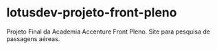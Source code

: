 # lotusdev-projeto-front-pleno
Projeto Final da Academia Accenture Front Pleno. Site para pesquisa de passagens aéreas.
